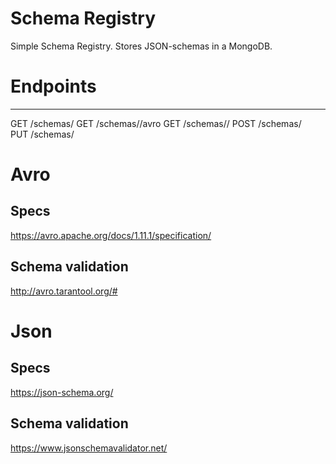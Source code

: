 Schema Registry
=========================
Simple Schema Registry. Stores JSON-schemas in a MongoDB. 


# Endpoints
------------
GET /schemas/<name>
GET /schemas/<name>/avro
GET /schemas/<name>/<version>
POST /schemas/<name>    
PUT /schemas/<name>

# Avro
## Specs
https://avro.apache.org/docs/1.11.1/specification/

## Schema validation
http://avro.tarantool.org/#

# Json
## Specs
https://json-schema.org/

## Schema validation
https://www.jsonschemavalidator.net/